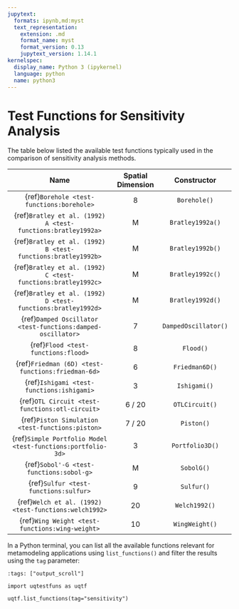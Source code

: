 ```yaml
---
jupytext:
  formats: ipynb,md:myst
  text_representation:
    extension: .md
    format_name: myst
    format_version: 0.13
    jupytext_version: 1.14.1
kernelspec:
  display_name: Python 3 (ipykernel)
  language: python
  name: python3
---
```


# Test Functions for Sensitivity Analysis

The table below listed the available test functions typically used
in the comparison of sensitivity analysis methods.

|                             Name                             | Spatial Dimension |     Constructor      |
|:------------------------------------------------------------:|:-----------------:|:--------------------:|
|          {ref}`Borehole <test-functions:borehole>`           |         8         |     `Borehole()`     |
| {ref}`Bratley et al. (1992) A <test-functions:bratley1992a>` |         M         |   `Bratley1992a()`   |
| {ref}`Bratley et al. (1992) B <test-functions:bratley1992b>` |         M         |   `Bratley1992b()`   |
| {ref}`Bratley et al. (1992) C <test-functions:bratley1992c>` |         M         |   `Bratley1992c()`   |
| {ref}`Bratley et al. (1992) D <test-functions:bratley1992d>` |         M         |   `Bratley1992d()`   |
| {ref}`Damped Oscillator <test-functions:damped-oscillator>`  |         7         | `DampedOscillator()` |
|             {ref}`Flood <test-functions:flood>`              |         8         |      `Flood()`       |
|      {ref}`Friedman (6D) <test-functions:friedman-6d>`       |         6         |    `Friedman6D()`    |
|          {ref}`Ishigami <test-functions:ishigami>`           |         3         |     `Ishigami()`     |
|       {ref}`OTL Circuit <test-functions:otl-circuit>`        |      6 / 20       |    `OTLCircuit()`    |
|       {ref}`Piston Simulation <test-functions:piston>`       |      7 / 20       |      `Piston()`      |
| {ref}`Simple Portfolio Model <test-functions:portfolio-3d>`  |         3         |   `Portfolio3D()`    |
|           {ref}`Sobol'-G <test-functions:sobol-g>`           |         M         |      `SobolG()`      |
|            {ref}`Sulfur <test-functions:sulfur>`             |         9         |      `Sulfur()`      |
|    {ref}`Welch et al. (1992) <test-functions:welch1992>`     |        20         |    `Welch1992()`     |
|       {ref}`Wing Weight <test-functions:wing-weight>`        |        10         |    `WingWeight()`    |

In a Python terminal, you can list all the available functions relevant
for metamodeling applications using ``list_functions()`` and filter the results
using the ``tag`` parameter:

```{code-cell} ipython3
:tags: ["output_scroll"]

import uqtestfuns as uqtf

uqtf.list_functions(tag="sensitivity")
```
